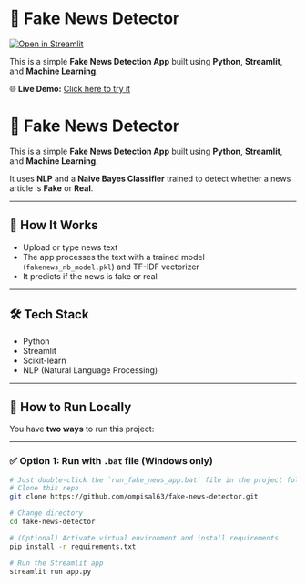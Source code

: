 # 📰 Fake News Detector

[![Open in Streamlit](https://static.streamlit.io/badges/streamlit_badge_black_white.svg)](YOUR_LIVE_APP_URL)

This is a simple **Fake News Detection App** built using **Python**, **Streamlit**, and **Machine Learning**.

🌐 **Live Demo:** [Click here to try it](YOUR_LIVE_APP_URL)



# 📰 Fake News Detector

This is a simple **Fake News Detection App** built using **Python**, **Streamlit**, and **Machine Learning**.

It uses **NLP** and a **Naive Bayes Classifier** trained to detect whether a news article is **Fake** or **Real**.

---

## 🚀 How It Works

- Upload or type news text
- The app processes the text with a trained model (`fakenews_nb_model.pkl`) and TF-IDF vectorizer
- It predicts if the news is fake or real

---

## 🛠️ Tech Stack

- Python
- Streamlit
- Scikit-learn
- NLP (Natural Language Processing)

---

## 📂 How to Run Locally

You have **two ways** to run this project:

---

### ✅ Option 1: Run with `.bat` file (Windows only)

```bash
# Just double-click the `run_fake_news_app.bat` file in the project folder.
# Clone this repo
git clone https://github.com/ompisal63/fake-news-detector.git

# Change directory
cd fake-news-detector

# (Optional) Activate virtual environment and install requirements
pip install -r requirements.txt

# Run the Streamlit app
streamlit run app.py
